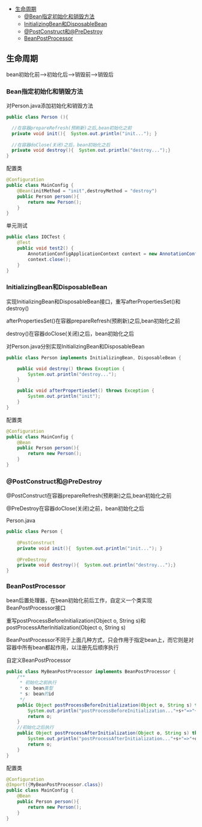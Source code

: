 - [生命周期](#生命周期)
  - [@Bean指定初始化和销毁方法](#Bean指定初始化和销毁方法)
  - [InitializingBean和DisposableBean](#InitializingBean和DisposableBean)
  - [@PostConstruct和@PreDestroy](#PostConstruct和PreDestroy)
  - [BeanPostProcessor](#BeanPostProcessor)
## 生命周期

bean初始化前-->初始化后-->销毁前-->销毁后
### Bean指定初始化和销毁方法


对Person.java添加初始化和销毁方法
```java
public class Person (){

  //在容器prepareRefresh(预刷新)之后,bean初始化之前
  private void init(){  System.out.println("init..."); }
  
  //在容器doClose(关闭)之后，bean初始化之后
  private void destroy(){  System.out.println("destroy...");}
}
```

配置类
```java
@Configuration
public class MainConfig {
    @Bean(initMethod = "init",destroyMethod = "destroy")
    public Person person(){
        return new Person();
    }
}
```

单元测试
```java
public class IOCTest {
    @Test
    public void test2() {
        AnnotationConfigApplicationContext context = new AnnotationConfigApplicationContext(MainConfig.class);
        context.close();
    }
}
```
### InitializingBean和DisposableBean

实现InitializingBean和DisposableBean接口，重写afterPropertiesSet()和destroy()

afterPropertiesSet()在容器prepareRefresh(预刷新)之后,bean初始化之前

destroy()在容器doClose(关闭)之后，bean初始化之后

对Person.java分别实现InitializingBean和DisposableBean
```java
public class Person implements InitializingBean, DisposableBean {

    public void destroy() throws Exception {
        System.out.println("destroy...");
    }

    public void afterPropertiesSet() throws Exception {
        System.out.println("init");
    }
}
```

配置类
```java
@Configuration
public class MainConfig {
    @Bean
    public Person person(){
        return new Person();
    }
}
```

### @PostConstruct和@PreDestroy

@PostConstruct在容器prepareRefresh(预刷新)之后,bean初始化之前

@PreDestroy在容器doClose(关闭)之前，bean初始化之后

Person.java
```java
public class Person {
    
    @PostConstruct
    private void init(){  System.out.println("init..."); }
    
    @PreDestroy
    private void destroy(){  System.out.println("destroy...");}
}
```

### BeanPostProcessor

bean后置处理器，在bean初始化前后工作，自定义一个类实现BeanPostProcessor接口

重写postProcessBeforeInitialization(Object o, String s)和postProcessAfterInitialization(Object o, String s)

BeanPostProcessor不同于上面几种方式，只会作用于指定bean上，而它则是对容器中所有bean都起作用，以注册先后顺序执行

自定义BeanPostProcessor
```java
public class MyBeanPostProcessor implements BeanPostProcessor {
    /**
     * 初始化之前执行
     * o: bean类型
     * s: bean的id
     */
    public Object postProcessBeforeInitialization(Object o, String s) throws BeansException {
        System.out.println("postProcessBeforeInitialization..."+s+"=>"+o);
        return o;
    }
    //初始化之后执行
    public Object postProcessAfterInitialization(Object o, String s) throws BeansException {
        System.out.println("postProcessAfterInitialization..."+s+"=>"+o);
        return o;
    }
}
```

配置类
```java
@Configuration
@Import({MyBeanPostProcessor.class})
public class MainConfig {
    @Bean
    public Person person(){
        return new Person();
    }
}
```


